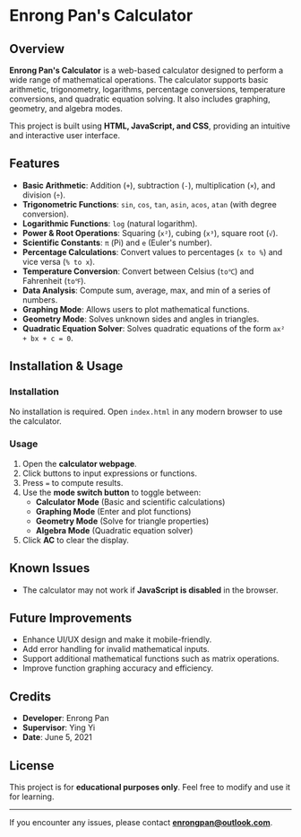 # Enrong Pan's Calculator

## Overview
**Enrong Pan's Calculator** is a web-based calculator designed to perform a wide range of mathematical operations. The calculator supports basic arithmetic, trigonometry, logarithms, percentage conversions, temperature conversions, and quadratic equation solving. It also includes graphing, geometry, and algebra modes.

This project is built using **HTML, JavaScript, and CSS**, providing an intuitive and interactive user interface.

## Features
- **Basic Arithmetic**: Addition (`+`), subtraction (`-`), multiplication (`×`), and division (`÷`).
- **Trigonometric Functions**: `sin`, `cos`, `tan`, `asin`, `acos`, `atan` (with degree conversion).
- **Logarithmic Functions**: `log` (natural logarithm).
- **Power & Root Operations**: Squaring (`x²`), cubing (`x³`), square root (`√`).
- **Scientific Constants**: `π` (Pi) and `e` (Euler's number).
- **Percentage Calculations**: Convert values to percentages (`x to %`) and vice versa (`% to x`).
- **Temperature Conversion**: Convert between Celsius (`to℃`) and Fahrenheit (`to℉`).
- **Data Analysis**: Compute sum, average, max, and min of a series of numbers.
- **Graphing Mode**: Allows users to plot mathematical functions.
- **Geometry Mode**: Solves unknown sides and angles in triangles.
- **Quadratic Equation Solver**: Solves quadratic equations of the form `ax² + bx + c = 0`.

## Installation & Usage
### Installation
No installation is required. Open `index.html` in any modern browser to use the calculator.

### Usage
1. Open the **calculator webpage**.
2. Click buttons to input expressions or functions.
3. Press `=` to compute results.
4. Use the **mode switch button** to toggle between:
   - **Calculator Mode** (Basic and scientific calculations)
   - **Graphing Mode** (Enter and plot functions)
   - **Geometry Mode** (Solve for triangle properties)
   - **Algebra Mode** (Quadratic equation solver)
5. Click **AC** to clear the display.

## Known Issues
- The calculator may not work if **JavaScript is disabled** in the browser.

## Future Improvements
- Enhance UI/UX design and make it mobile-friendly.
- Add error handling for invalid mathematical inputs.
- Support additional mathematical functions such as matrix operations.
- Improve function graphing accuracy and efficiency.

## Credits
- **Developer**: Enrong Pan
- **Supervisor**: Ying Yi
- **Date**: June 5, 2021

## License
This project is for **educational purposes only**. Feel free to modify and use it for learning.

---

If you encounter any issues, please contact **enrongpan@outlook.com**.
